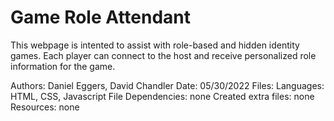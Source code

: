 # Game Role Attendant
This webpage is intented to assist with role-based and hidden identity games. 
Each player can connect to the host and receive personalized role information for the game.

Authors: Daniel Eggers, David Chandler
Date: 05/30/2022
Files: 
Languages: HTML, CSS, Javascript
File Dependencies: none
Created extra files: none
Resources: none
